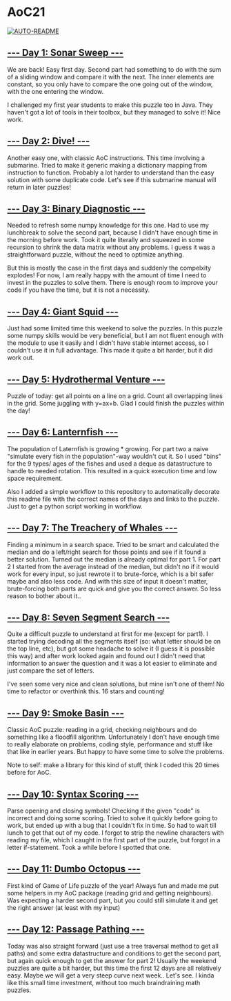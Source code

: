 # AoC21

[![AUTO-README](https://github.com/Reynouts/AoC21/actions/workflows/readme.yml/badge.svg?branch=master)](https://github.com/Reynouts/AoC21/actions/workflows/readme.yml)

## [--- Day 1: Sonar Sweep ---](http://adventofcode.com/2021/day/1)
We are back! Easy first day. Second part had something to do with
the sum of a sliding window and compare it with the next. The inner elements
are constant, so you only have to compare the one going out of the window, with
the one entering the window.

I challenged my first year students to make this puzzle too in Java.
They haven't got a lot of tools in their toolbox, but they managed to
solve it! Nice work.

## [--- Day 2: Dive! ---](http://adventofcode.com/2021/day/2)
Another easy one, with classic AoC instructions. This time involving a
submarine. Tried to make it generic making a dictionary mapping from 
instruction to function. Probably a lot harder to understand than the
easy solution with some duplicate code. Let's see if this submarine
manual will return in later puzzles!

## [--- Day 3: Binary Diagnostic ---](http://adventofcode.com/2021/day/3)
Needed to refresh some numpy knowledge for this one. Had to use my lunchbreak
to solve the second part, because I didn't have enough time in the morning
before work. Took it quite literally and squeezed in some recursion to shrink
the data matrix without any problems. I guess it was a straightforward puzzle,
without the need to optimize anything. 

But this is mostly the case in the first days and suddenly
the compelxity explodes! For now, I am really happy with the amount of time
I need to invest in the puzzles to solve them. There is enough room to improve
your code if you have the time, but it is not a necessity.

## [--- Day 4: Giant Squid ---](http://adventofcode.com/2021/day/4)
Just had some limited time this weekend to solve the puzzles. In this puzzle
some numpy skills would be very beneficial, but I am not fluent enough with
the module to use it easily and I didn't have stable internet access, so I 
couldn't use it in full advantage. This made it quite a bit harder, but it did work out.


## [--- Day 5: Hydrothermal Venture ---](http://adventofcode.com/2021/day/5)
Puzzle of today: get all points on a line on a grid. Count all overlapping lines
in the grid. Some juggling with y=ax+b. Glad I could finish the puzzles within the
day!

## [--- Day 6: Lanternfish ---](http://adventofcode.com/2021/day/6)
The population of Laternfish is growing * growing. For part two a naive "simulate
every fish in the population"-way wouldn't cut it. So I used "bins" for the 9 types/
ages of the fishes and used a deque as datastructure to handle to needed rotation.
This resulted in a quick execution time and low space requirement.

Also I added a simple workflow to this repository to automatically decorate this
readme file with the correct names of the days and links to the puzzle. Just to get
a python script working in workflow.

## [--- Day 7: The Treachery of Whales ---](http://adventofcode.com/2021/day/7)
Finding a minimum in a search space. Tried to be smart and calculated the median and do
a left/right search for those points and see if it found a better solution. Turned out
the median is already optimal for part 1.
For part 2 I started from the average instead of the median, but didn't no if it would
work for every input, so just rewrote it to brute-force, which is a bit safer maybe and
also less code. And with this size of input it doesn't matter, brute-forcing both parts
are quick and give you the correct answer. So less reason to bother about it..

## [--- Day 8: Seven Segment Search ---](http://adventofcode.com/2021/day/8)
Quite a difficult puzzle to understand at first for me (except for part1). I started trying 
decoding all the segments itself (so: what letter should be on the top line, etc), but got 
some headache to solve it (I guess it is possible this way) and after work looked again and 
found out I didn't need that information to answer the question and it was a lot easier to 
eliminate and just compare the set of letters.

I've seen some very nice and clean solutions, but mine isn't one of them! No time to refactor
or overthink this. 16 stars and counting!


## [--- Day 9: Smoke Basin ---](http://adventofcode.com/2021/day/9)
Classic AoC puzzle: reading in a grid, checking neighbours and do something like a floodfill 
algorithm. Unfortunately I don't have enough time to really elaborate on problems, coding
style, performance and stuff like that like in earlier years. But happy to have some time
to solve the problems.

Note to self: make a library for this kind of stuff, think I coded this 20 times before for AoC.

## [--- Day 10: Syntax Scoring ---](http://adventofcode.com/2021/day/10)
Parse opening and closing symbols! Checking if the given "code" is incorrect and doing some
scoring. Tried to solve it quickly before going to work, but ended up with a bug that
I couldn't fix in time. So had to wait till lunch to get that out of my code. I forgot to
strip the newline characters with reading my file, which I caught in the first part of the
puzzle, but forgot in a letter if-statement. Took a while before I spotted that one.

## [--- Day 11: Dumbo Octopus ---](http://adventofcode.com/2021/day/11)
First kind of Game of Life puzzle of the year! Always fun and made me put some helpers
in my AoC package (reading grid and getting neighbours). Was expecting a harder second
part, but you could still simulate it and get the right answer (at least with my input)

## [--- Day 12: Passage Pathing ---](http://adventofcode.com/2021/day/12)
Today was also straight forward (just use a tree traversal method to get all paths) and
some extra datastructure and conditions to get the second part, but again quick enough
to get the answer for part 2! Usually the weekend puzzles are quite a bit harder, but
this time the first 12 days are all relatively easy. Maybe we will get a very steep curve
next week.. Let's see. I kinda like this small time investment, without too much braindraining
math puzzles.
